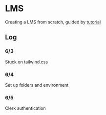 # LMS
Creating a LMS from scratch, guided by [tutorial](https://www.codewithantonio.com/projects/lms-platform)

## Log
### 6/3  
Stuck on tailwind.css
### 6/4
Set up folders and environment
### 6/5 
Clerk authentication